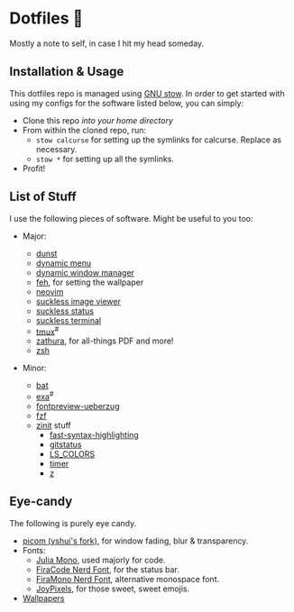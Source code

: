 # Dotfiles 🐧

Mostly a note to self, in case I hit my head someday.

## Installation & Usage

This dotfiles repo is managed using [GNU stow](https://www.gnu.org/software/stow/).
In order to get started with using my configs for the software listed below, you can simply:
  * Clone this repo *into your home directory*
  * From within the cloned repo, run:
    + `stow calcurse` for setting up the symlinks for calcurse. Replace as necessary.
    + `stow *` for setting up all the symlinks.
  * Profit!

## List of Stuff

I use the following pieces of software. Might be useful to you too:

* Major:
  + [dunst](https://github.com/dunst-project/dunst)
  + [dynamic menu](https://tools.suckless.org/dmenu/)
  + [dynamic window manager](https://dwm.suckless.org/)
  + [feh](https://github.com/derf/feh), for setting the wallpaper
  + [neovim](https://github.com/neovim/neovim)
  + [suckless image viewer](https://github.com/muennich/sxiv)
  + [suckless status](https://tools.suckless.org/slstatus/)
  + [suckless terminal](https://st.suckless.org/)
  + [tmux](https://github.com/tmux/tmux)<sup>#</sup>
  + [zathura](https://pwmt.org/projects/zathura/), for all-things PDF and more!
  + [zsh](https://www.zsh.org/)

* Minor:
  + [bat](https://github.com/sharkdp/bat)
  + [exa](https://github.com/ogham/exa)<sup>#</sup>
  + [fontpreview-ueberzug](https://github.com/OliverLew/fontpreview-ueberzug)
  + [fzf](https://github.com/junegunn/fzf)
  + [zinit](https://github.com/zdharma/zinit) stuff
    - [fast-syntax-highlighting](https://github.com/zdharma/fast-syntax-highlighting)
    - [gitstatus](https://github.com/romkatv/gitstatus)
    - [LS_COLORS](https://github.com/trapd00r/LS_COLORS)
    - [timer](https://github.com/ohmyzsh/ohmyzsh/blob/master/plugins/timer/timer.plugin.zsh)
    - [z](https://github.com/rupa/z)

## Eye-candy

The following is purely eye candy.

* [picom (yshui's fork)](https://github.com/yshui/picom), for window fading, blur & transparency.
* Fonts:
    + [Julia Mono](https://github.com/cormullion/juliamono), used majorly for code.
    + [FiraCode Nerd Font](https://github.com/ryanoasis/nerd-fonts/tree/master/patched-fonts/FiraCode), for the status bar.
    + [FiraMono Nerd Font](https://github.com/ryanoasis/nerd-fonts/tree/master/patched-fonts/FiraMono), alternative monospace font.
    + [JoyPixels](https://www.joypixels.com/emoji), for those sweet, sweet emojis.
* [Wallpapers](https://gitlab.com/BSGalvan/walls)

